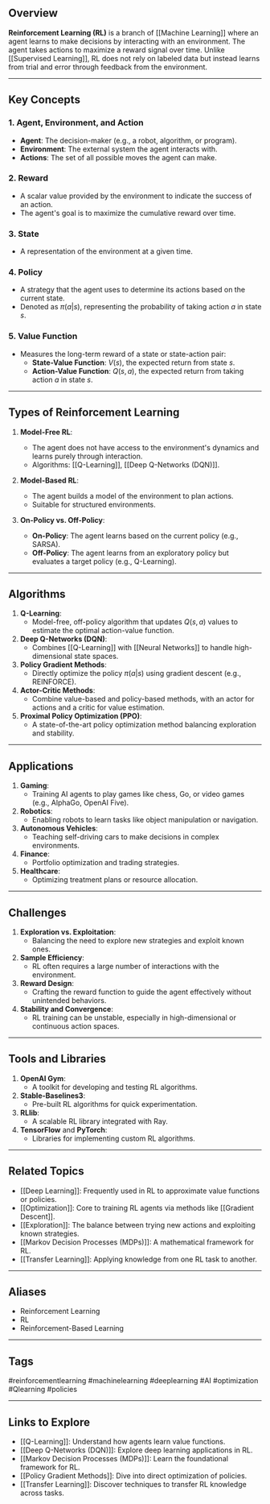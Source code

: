 ## Overview
**Reinforcement Learning (RL)** is a branch of [[Machine Learning]] where an agent learns to make decisions by interacting with an environment. The agent takes actions to maximize a reward signal over time. Unlike [[Supervised Learning]], RL does not rely on labeled data but instead learns from trial and error through feedback from the environment.

---

## Key Concepts

### **1. Agent, Environment, and Action**
- **Agent**: The decision-maker (e.g., a robot, algorithm, or program).
- **Environment**: The external system the agent interacts with.
- **Actions**: The set of all possible moves the agent can make.

### **2. Reward**
- A scalar value provided by the environment to indicate the success of an action.
- The agent's goal is to maximize the cumulative reward over time.

### **3. State**
- A representation of the environment at a given time.

### **4. Policy**
- A strategy that the agent uses to determine its actions based on the current state.
- Denoted as $\pi(a|s)$, representing the probability of taking action $a$ in state $s$.

### **5. Value Function**
- Measures the long-term reward of a state or state-action pair:
  - **State-Value Function**: $V(s)$, the expected return from state $s$.
  - **Action-Value Function**: $Q(s, a)$, the expected return from taking action $a$ in state $s$.

---

## Types of Reinforcement Learning

1. **Model-Free RL**:
   - The agent does not have access to the environment's dynamics and learns purely through interaction.
   - Algorithms: [[Q-Learning]], [[Deep Q-Networks (DQN)]].

2. **Model-Based RL**:
   - The agent builds a model of the environment to plan actions.
   - Suitable for structured environments.

3. **On-Policy vs. Off-Policy**:
   - **On-Policy**: The agent learns based on the current policy (e.g., SARSA).
   - **Off-Policy**: The agent learns from an exploratory policy but evaluates a target policy (e.g., Q-Learning).

---

## Algorithms

1. **Q-Learning**:
   - Model-free, off-policy algorithm that updates $Q(s, a)$ values to estimate the optimal action-value function.
2. **Deep Q-Networks (DQN)**:
   - Combines [[Q-Learning]] with [[Neural Networks]] to handle high-dimensional state spaces.
3. **Policy Gradient Methods**:
   - Directly optimize the policy $\pi(a|s)$ using gradient descent (e.g., REINFORCE).
4. **Actor-Critic Methods**:
   - Combine value-based and policy-based methods, with an actor for actions and a critic for value estimation.
5. **Proximal Policy Optimization (PPO)**:
   - A state-of-the-art policy optimization method balancing exploration and stability.

---

## Applications

1. **Gaming**:
   - Training AI agents to play games like chess, Go, or video games (e.g., AlphaGo, OpenAI Five).
2. **Robotics**:
   - Enabling robots to learn tasks like object manipulation or navigation.
3. **Autonomous Vehicles**:
   - Teaching self-driving cars to make decisions in complex environments.
4. **Finance**:
   - Portfolio optimization and trading strategies.
5. **Healthcare**:
   - Optimizing treatment plans or resource allocation.

---

## Challenges

1. **Exploration vs. Exploitation**:
   - Balancing the need to explore new strategies and exploit known ones.
2. **Sample Efficiency**:
   - RL often requires a large number of interactions with the environment.
3. **Reward Design**:
   - Crafting the reward function to guide the agent effectively without unintended behaviors.
4. **Stability and Convergence**:
   - RL training can be unstable, especially in high-dimensional or continuous action spaces.

---

## Tools and Libraries

1. **OpenAI Gym**:
   - A toolkit for developing and testing RL algorithms.
2. **Stable-Baselines3**:
   - Pre-built RL algorithms for quick experimentation.
3. **RLlib**:
   - A scalable RL library integrated with Ray.
4. **TensorFlow** and **PyTorch**:
   - Libraries for implementing custom RL algorithms.

---

## Related Topics

- [[Deep Learning]]: Frequently used in RL to approximate value functions or policies.
- [[Optimization]]: Core to training RL agents via methods like [[Gradient Descent]].
- [[Exploration]]: The balance between trying new actions and exploiting known strategies.
- [[Markov Decision Processes (MDPs)]]: A mathematical framework for RL.
- [[Transfer Learning]]: Applying knowledge from one RL task to another.

---

## Aliases
- Reinforcement Learning
- RL
- Reinforcement-Based Learning

---

## Tags
#reinforcementlearning #machinelearning #deeplearning #AI #optimization #Qlearning #policies

---

## Links to Explore
- [[Q-Learning]]: Understand how agents learn value functions.
- [[Deep Q-Networks (DQN)]]: Explore deep learning applications in RL.
- [[Markov Decision Processes (MDPs)]]: Learn the foundational framework for RL.
- [[Policy Gradient Methods]]: Dive into direct optimization of policies.
- [[Transfer Learning]]: Discover techniques to transfer RL knowledge across tasks.